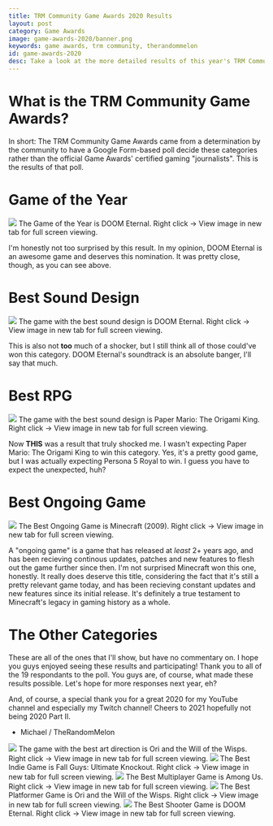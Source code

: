 ```yaml
---
title: TRM Community Game Awards 2020 Results
layout: post
category: Game Awards
image: game-awards-2020/banner.png
keywords: game awards, trm community, therandommelon
id: game-awards-2020
desc: Take a look at the more detailed results of this year's TRM Community Game Awards.
---
```


# What is the TRM Community Game Awards?
In short: The TRM Community Game Awards came from a determination by the community to have a Google Form-based poll decide these categories rather than the official Game Awards' certified gaming "journalists". This is the results of that poll.

# Game of the Year
<img src="/img/posts/game-awards-2020/Game Awards 2020 - GOTY.png" class="border post-image border-success rounded-top">
<span class="image-desc border-top-0 rounded-bottom border-success">The Game of the Year is DOOM Eternal. Right click -> View image in new tab for full screen viewing.</span>

I'm honestly not too surprised by this result. In my opinion, DOOM Eternal is an awesome game and deserves this nomination. It was pretty close, though, as you can see above.
# Best Sound Design
<img src="/img/posts/game-awards-2020/Game Awards 2020 - Best Sound Design.png" class="border post-image border-success rounded-top">
<span class="image-desc border-top-0 rounded-bottom border-success">The game with the best sound design is DOOM Eternal. Right click -> View image in new tab for full screen viewing.</span>

This is also not **too** much of a shocker, but I still think all of those could've won this category. DOOM Eternal's soundtrack is an absolute banger, I'll say that much.
# Best RPG
<img src="/img/posts/game-awards-2020/Game Awards 2020 - Best RPG.png" class="border post-image border-success rounded-top">
<span class="image-desc border-top-0 rounded-bottom border-success">The game with the best sound design is Paper Mario: The Origami King. Right click -> View image in new tab for full screen viewing.</span>

Now **THIS** was a result that truly shocked me. I wasn't expecting Paper Mario: The Origami King to win this category. Yes, it's a pretty good game, but I was actually expecting Persona 5 Royal to win. I guess you have to expect the unexpected, huh?

# Best Ongoing Game
<img src="/img/posts/game-awards-2020/Game Awards 2020 - Best Ongoing Game.png" class="border post-image border-success rounded-top">
<span class="image-desc border-top-0 rounded-bottom border-success">The Best Ongoing Game is Minecraft (2009). Right click -> View image in new tab for full screen viewing.</span>

A "ongoing game" is a game that has released at *least*  2+ years ago, and has been recieving continous updates, patches and new features to flesh out the game further since then. I'm not surprised Minecraft won this one, honestly. It really does deserve this title, considering the fact that it's still a pretty relevant game today, and has been recieving constant updates and new features since its initial release. It's definitely a true testament to Minecraft's legacy in gaming history as a whole.

# The Other Categories
These are all of the ones that I'll show, but have no commentary on. I hope you guys enjoyed seeing these results and participating! Thank you to all of the 19 respondants to the poll. You guys are, of course, what made these results possible. Let's hope for more responses next year, eh? 

And, of course, a special thank you for a great 2020 for my YouTube channel and especially my Twitch channel! Cheers to 2021 hopefully not being 2020 Part II.

- Michael / TheRandomMelon

<img src="/img/posts/game-awards-2020/Game Awards 2020 - Best Art Direction.png" class="border post-image border-success rounded-top">
<span class="image-desc border-top-0 rounded-bottom border-success">The game with the best art direction is Ori and the Will of the Wisps. Right click -> View image in new tab for full screen viewing.</span>

<img src="/img/posts/game-awards-2020/Game Awards 2020 - Best Indie Game.png" class="border post-image border-success rounded-top">
<span class="image-desc border-top-0 rounded-bottom border-success">The Best Indie Game is Fall Guys: Ultimate Knockout. Right click -> View image in new tab for full screen viewing.</span>

<img src="/img/posts/game-awards-2020/Game Awards 2020 - Best Multiplayer.png" class="border post-image border-success rounded-top">
<span class="image-desc border-top-0 rounded-bottom border-success">The Best Multiplayer Game is Among Us. Right click -> View image in new tab for full screen viewing.</span>

<img src="/img/posts/game-awards-2020/Game Awards 2020 - Best Platformer.png" class="border post-image border-success rounded-top">
<span class="image-desc border-top-0 rounded-bottom border-success">The Best Platformer Game is Ori and the Will of the Wisps. Right click -> View image in new tab for full screen viewing.</span>

<img src="/img/posts/game-awards-2020/Game Awards 2020 - Best Shooter.png" class="border post-image border-success rounded-top">
<span class="image-desc border-top-0 rounded-bottom border-success">The Best Shooter Game is DOOM Eternal. Right click -> View image in new tab for full screen viewing.</span>